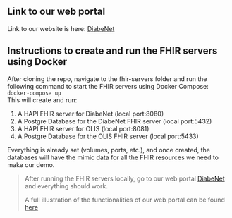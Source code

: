 ## Link to our web portal
Link to our website is here: [DiabeNet](https://echo-xiangchen.github.io/792-PHR-web/)

## Instructions to create and run the FHIR servers using Docker
After cloning the repo, navigate to the fhir-servers folder and run the following command to start the FHIR servers using Docker Compose: `docker-compose up`       
This will create and run:          
1. A HAPI FHIR server for DiabeNet (local port:8080)          
2. A Postgre Database for the DiabeNet FHIR server (local port:5432)          
3. A HAPI FHIR server for OLIS (local port:8081)          
4. A Postgre Database for the OLIS FHIR server (local port:5433)

Everything is already set (volumes, ports, etc.), and once created, the databases will have the mimic data for all the FHIR resources we need to make our demo.

> After running the FHIR servers locally, go to our web portal [DiabeNet](https://echo-xiangchen.github.io/792-PHR-web/) and everything should work.
>
> A full illustration of the functionalities of our web portal can be found [here](https://www.youtube.com/watch?v=UtbTWCU3otg)
